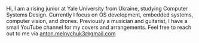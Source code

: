 Hi, I am a rising junior at Yale University from Ukraine, studying Computer Systems Design. Currently I focus on OS development, embedded systems, computer vision, and drones. Previously a musician and guitarist, I have a small YouTube channel for my covers and arrangements. Feel free to reach out to me via anton.melnychuk3@gmail.com
